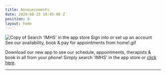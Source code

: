 ```yaml
---
title: Announcements
date: 2020-08-25 18:45:00 Z
position: 0
layout: home
---
```


![Copy of Search 'IMHS' in the app store Sign into or set up an account See our availability, book & pay for appointments from home!.gif](/uploads/Copy%20of%20Search%20'IMHS'%20in%20the%20app%20store%20Sign%20into%20or%20set%20up%20an%20account%20See%20our%20availability,%20book%20&%20pay%20for%20appointments%20from%20home!.gif)

Download our new app to see our schedule, appointments, therapists & book in all from your phone! Simply search 'IMHS' in the app store or [click here](https://apps.apple.com/us/app/ipswich-massage-herbal-spa/id1573438798).

-------------